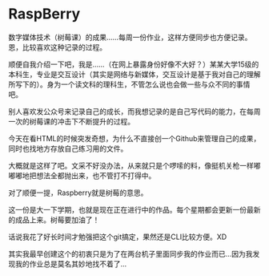 # RaspBerry
数字媒体技术（树莓课）的成果……每周一份作业，这样方便同步也方便记录。恩，比较喜欢这种记录的过程。

顺便自我介绍一下吧，我是……（在网上暴露身份好像不大好？）某某大学15级的本科生，专业是交互设计（其实是网络与新媒体，交互设计是基于我对自己的理解所写下的）。身为一个读文科的理科生，不管怎么说也会做一些与众不同的事情吧。

别人喜欢发公众号来记录自己的成长，而我想记录的是自己写代码的能力，在每周一次的树莓课的冲击下不断提升的过程。

今天在看HTML的时候突发奇想，为什么不直接创一个Github来管理自己的成果，同时也找地方存放自己练习用的文件。

大概就是这样了吧。文采不好没办法，从来就只是个啰嗦的料，像挺机关枪一样嘟嘟嘟地把想法全都抛出来，也不管打不打得中。

对了顺便一提，Raspberry就是树莓的意思。

这一份是大一下学期，也就是现在正在进行中的作品。每个星期都会更新一份最新的成品上来。树莓要加油了！

话说我花了好长时间才勉强把这个git搞定，果然还是CLI比较方便。XD

其实我最早创建这个的初衷只是为了在两台机子里面同步我的作业而已…因为我发现我的作业总是莫名其妙地找不着了…
